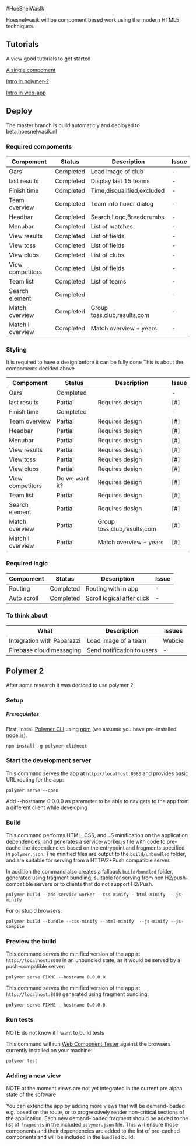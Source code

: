 #HoeSnelWasIk

Hoesnelwasik will be compoment based work using the modern HTML5 techniques.

## Tutorials
A view good tutorials to get started

[A single compoment](https://codelabs.developers.google.com/codelabs/polymer-first-elements/index.html#0)

[Intro in polymer-2](https://codelabs.developers.google.com/codelabs/polymer-2-carousel/index.html?index=..%2F..%2Findex#0)

[Intro in web-app](https://codelabs.developers.google.com/codelabs/pwa-from-scratch/index.html#0)

## Deploy

 The master branch is build automaticly and deployed to beta.hoesnelwasik.nl


### Required compoments

| Compoment       | Status         |Description                 |Issue |
|-----------------|----------------|----------------------------|------|
| Oars            | Completed      |Load image of club          |     -|
| last results    | Completed      |Display last 15 teams       |     -|
| Finish time     | Completed      |Time,disqualified,excluded  |     -|
| Team overview   | Completed      |Team info hover dialog      |     -|
| Headbar         | Completed      |Search,Logo,Breadcrumbs     |     -|
| Menubar         | Completed      |List of matches             |     -|
| View results    | Completed      |List of fields              |     -|
| View toss       | Completed      |List of fields              |     -|
| View clubs      | Completed      |List of clubs               |     -|
| View competitors| Completed      |List of fields              |     -|
| Team list       | Completed      |List of teams               |     -|
| Search element  | Completed      |                            |     -|
| Match overview  | Completed      |Group toss,club,results,com |     -|
| Match I overview| Completed      |Match overview + years      |     -|

### Styling

It is required to have a design before it can be fully done
This is about the compoments decided above

| Compoment       | Status         |Description                 |Issue |
|-----------------|----------------|----------------------------|------|
| Oars            | Completed      |                            |     -|
| last results    | Partial        |Requires design             | [#]  |
| Finish time     | Completed      |                            |     -|
| Team overview   | Partial        |Requires design             | [#]  |
| Headbar         | Partial        |Requires design             | [#]  |
| Menubar         | Partial        |Requires design             | [#]  |
| View results    | Partial        |Requires design             | [#]  |
| View toss       | Partial        |Requires design             | [#]  |
| View clubs      | Partial        |Requires design             | [#]  |
| View competitors| Do we want it? |Requires design             | [#]  |
| Team list       | Partial        |Requires design             | [#]  |
| Search element  | Partial        |Requires design             | [#]  |
| Match overview  | Partial        |Group toss,club,results,com | [#]  |
| Match I overview| Partial        |Match overview + years      | [#]  |

### Required logic

| Compoment       | Status         |Description                 |Issue |
|-----------------|----------------|----------------------------|------|
| Routing         | Completed      |Routing with in app         |     -|
| Auto scroll     | Completed      |Scroll logical after click  |     -|

### To think about

| What                       |Description                 |Issues        |
|----------------------------|----------------------------|--------------|
| Integration with Paparazzi |Load image of a team        | Webcie       |
| Firebase cloud messaging   |Send notification to users  |             -|


## Polymer 2

After some research it was deciced to use polymer 2

### Setup

##### Prerequisites

First, install [Polymer CLI](https://github.com/Polymer/polymer-cli) using
[npm](https://www.npmjs.com) (we assume you have pre-installed [node.js](https://nodejs.org)).

    npm install -g polymer-cli@next

### Start the development server

This command serves the app at `http://localhost:8080` and provides basic URL
routing for the app:

    polymer serve --open

Add --hostname 0.0.0.0 as parameter to be able to navigate to the app from a different client while developing    

### Build

This command performs HTML, CSS, and JS minification on the application
dependencies, and generates a service-worker.js file with code to pre-cache the
dependencies based on the entrypoint and fragments specified in `polymer.json`.
The minified files are output to the `build/unbundled` folder, and are suitable
for serving from a HTTP/2+Push compatible server.

In addition the command also creates a fallback `build/bundled` folder,
generated using fragment bundling, suitable for serving from non
H2/push-compatible servers or to clients that do not support H2/Push.

    polymer build --add-service-worker --css-minify --html-minify  --js-minify

For or stupid browsers:

    polymer build --bundle --css-minify --html-minify  --js-minify --js-compile


### Preview the build

This command serves the minified version of the app at `http://localhost:8080`
in an unbundled state, as it would be served by a push-compatible server:

    polymer serve FIXME --hostname 0.0.0.0

This command serves the minified version of the app at `http://localhost:8080`
generated using fragment bundling:

    polymer serve FIXME --hostname 0.0.0.0

### Run tests

NOTE do not know if I want to build tests

This command will run [Web Component Tester](https://github.com/Polymer/web-component-tester)
against the browsers currently installed on your machine:

    polymer test

### Adding a new view

NOTE at the moment views are not yet integrated in the current pre alpha state of the software

You can extend the app by adding more views that will be demand-loaded
e.g. based on the route, or to progressively render non-critical sections of the
application. Each new demand-loaded fragment should be added to the list of
`fragments` in the included `polymer.json` file. This will ensure those
components and their dependencies are added to the list of pre-cached components
and will be included in the `bundled` build.
